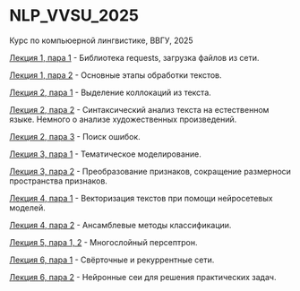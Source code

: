 # NLP_VVSU_2025
Курс по компьюерной лингвистике, ВВГУ, 2025



[Лекция 1, пара 1](https://github.com/klyshinsky/NLP_VVSU_2025/blob/main/Lecture_1_requests.ipynb) - Библиотека requests, загрузка файлов из сети.

[Лекция 1, пара 2](https://github.com/klyshinsky/NLP_VVSU_2025/blob/main/Lecture_2_text_processing.ipynb) - Основные этапы обработки текстов.

[Лекция 2, пара 1](https://github.com/klyshinsky/NLP_VVSU_2025/blob/main/Lecture_3_collocations.ipynb) - Выделение коллокаций из текста.

[Лекция 2, пара 2](https://github.com/klyshinsky/NLP_VVSU_2025/blob/main/Lecture_4_syntax_analysis.ipynb) - Синтаксический анализ текста на естественном языке. Немного о анализе художественных произведений.

[Лекция 2, пара 3](https://github.com/klyshinsky/NLP_VVSU_2025/blob/main/Lecture_5_Levenstein.ipynb) - Поиск ошибок.

[Лекция 3, пара 1](https://github.com/klyshinsky/NLP_VVSU_2025/blob/main/Lecture_6_Topic_Modelling.ipynb) - Тематическое моделирование.

[Лекция 3, пара 2](https://github.com/klyshinsky/NLP_VVSU_2025/blob/main/Lecture_7_Reduce_Space.ipynb) - Преобразование признаков, сокращение размерноси пространства признаков.

[Лекция 4, пара 1](https://github.com/klyshinsky/NLP_VVSU_2025/blob/main/Lecture_8_W2V_Bert.ipynb) - Векторизация текстов при помощи нейросетевых моделей.

[Лекция 4, пара 2](https://github.com/klyshinsky/NLP_VVSU_2025/blob/main/Lecture_9_Ensamble.ipynb) - Ансамблевые методы классификации.

[Лекция 5, пара 1, 2](https://github.com/klyshinsky/NLP_VVSU_2025/blob/main/Lecture_10_MLP.ipynb) - Многослойный персептрон.

[Лекция 6, пара 1](https://github.com/klyshinsky/NLP_VVSU_2025/blob/main/Lecture_11_CNN_RNN.ipynb) - Свёрточные и рекуррентные сети.

[Лекция 6, пара 2](https://github.com/klyshinsky/NLP_VVSU_2025/blob/main/Lecture_12_NER_disambiguation.ipynb) - Нейронные сеи для решения практических задач.

